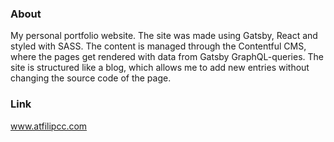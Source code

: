 ### About

My personal portfolio website. The site was made using Gatsby, React and styled with SASS. The content is managed through the Contentful CMS, where the pages get rendered with data from Gatsby GraphQL-queries. The site is structured like a blog, which allows me to add new entries without changing the source code of the page.

### Link
www.atfilipcc.com


